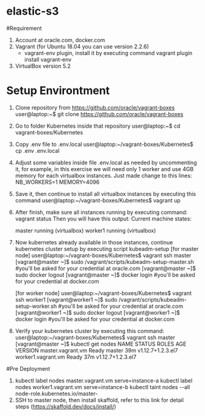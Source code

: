 # elastic-s3
#Requirement
1. Account at oracle.com, docker.com
2. Vagrant (for Ubuntu 18.04 you can use version 2.2.6)
   - vagrant-env plugin, install it by executing command
     vagrant plugin install vagrant-env
3. VirtualBox version 5.2

# Setup Environtment
1. Clone repository from https://github.com/oracle/vagrant-boxes
   user@laptop:~$ git clone https://github.com/oracle/vagrant-boxes
2. Go to folder Kubernetes inside that repository
   user@laptop:~$ cd vagrant-boxes/Kubernetes
3. Copy .env file to .env.local
   user@laptop:~/vagrant-boxes/Kubernetes$ cp .env .env.local
4. Adjust some variables inside file .env.local as needed by uncommenting it, for example, in this exercise we will need only 1 worker and use 4GB memory for each virtualbox instances. Just made change to this lines:
   NB_WORKERS=1
   MEMORY=4096
5. Save it, then continue to install all virtualbox instances by executing this command
   user@laptop:~/vagrant-boxes/Kubernetes$ vagrant up
6. After finish, make sure all instances running by executing command: vagrant status
   Then you will have this output:
   Current machine states:

   master                    running (virtualbox)
   worker1                   running (virtualbox)
7. Now kubernetes already available in those instances, continue kubernetes cluster setup by executing script kubeadm-setup
   [for master node] 
   user@laptop:~/vagrant-boxes/Kubernetes$ vagrant ssh master
   [vagrant@master ~]$ sudo /vagrant/scripts/kubeadm-setup-master.sh #you'll be asked for your credential at oracle.com
   [vagrant@master ~]$ sudo docker logout
   [vagrant@master ~]$ docker login #you'll be asked for your credential at docker.com

   [for worker node] 
   user@laptop:~/vagrant-boxes/Kubernetes$ vagrant ssh worker1
   [vagrant@worker1 ~]$ sudo /vagrant/scripts/kubeadm-setup-worker.sh #you'll be asked for your credential at oracle.com
   [vagrant@worker1 ~]$ sudo docker logout
   [vagrant@worker1 ~]$ docker login #you'll be asked for your credential at docker.com

8. Verify your kubernetes cluster by executing this command:
   user@laptop:~/vagrant-boxes/Kubernetes$ vagrant ssh master
   [vagrant@master ~]$ kubectl get nodes
   NAME                 STATUS   ROLES    AGE   VERSION
   master.vagrant.vm    Ready    master   39m   v1.12.7+1.2.3.el7
   worker1.vagrant.vm   Ready    <none>   37m   v1.12.7+1.2.3.el7


#Pre Deployment
1. kubectl label nodes master.vagrant.vm serve=instance-a
   kubectl label nodes worker1.vagrant.vm serve=instance-b
   kubectl taint nodes --all node-role.kubernetes.io/master-
2. SSH to master node, then install skaffold, refer to this link for detail steps (https://skaffold.dev/docs/install/)

